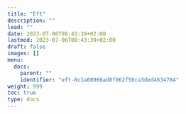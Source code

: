 ```yaml
---
title: "Eft"
description: ""
lead: ""
date: 2023-07-06T08:43:39+02:00
lastmod: 2023-07-06T08:43:39+02:00
draft: false
images: []
menu:
  docs:
    parent: ""
    identifier: "eft-8c1a08966ad8f062f58ca3ded4634784"
weight: 999
toc: true
type: docs
---
```


